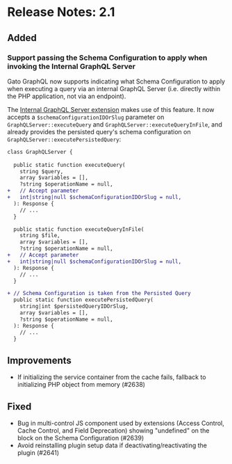 # Release Notes: 2.1

## Added

### Support passing the Schema Configuration to apply when invoking the Internal GraphQL Server

Gato GraphQL now supports indicating what Schema Configuration to apply when executing a query via an internal GraphQL Server (i.e. directly within the PHP application, not via an endpoint).

The [Internal GraphQL Server extension](https://gatographql.com/extensions/internal-graphql-server/) makes use of this feature. It now accepts a `$schemaConfigurationIDOrSlug` parameter on `GraphQLServer::executeQuery` and `GraphQLServer::executeQueryInFile`, and already provides the persisted query's schema configuration on `GraphQLServer::executePersistedQuery`:

```diff
class GraphQLServer {
  
  public static function executeQuery(
    string $query,
    array $variables = [],
    ?string $operationName = null,
+   // Accept parameter 
+   int|string|null $schemaConfigurationIDOrSlug = null,
  ): Response {
    // ...
  }

  public static function executeQueryInFile(
    string $file,
    array $variables = [],
    ?string $operationName = null,
+   // Accept parameter 
+   int|string|null $schemaConfigurationIDOrSlug = null,
  ): Response {
    // ...
  }

+ // Schema Configuration is taken from the Persisted Query
  public static function executePersistedQuery(
    string|int $persistedQueryIDOrSlug,
    array $variables = [],
    ?string $operationName = null,
  ): Response {
    // ...
  }
```

## Improvements

- If initializing the service container from the cache fails, fallback to initializing PHP object from memory (#2638)

## Fixed

- Bug in multi-control JS component used by extensions (Access Control, Cache Control, and Field Deprecation) showing "undefined" on the block on the Schema Configuration (#2639)
- Avoid reinstalling plugin setup data if deactivating/reactivating the plugin (#2641)
